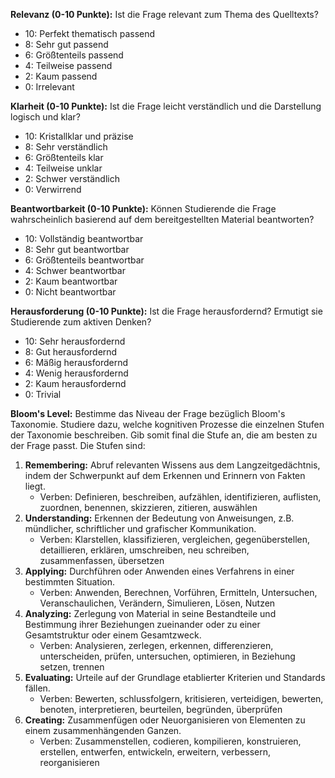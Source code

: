 **Relevanz (0-10 Punkte):**
Ist die Frage relevant zum Thema des Quelltexts?
- 10: Perfekt thematisch passend
- 8: Sehr gut passend
- 6: Größtenteils passend
- 4: Teilweise passend
- 2: Kaum passend
- 0: Irrelevant

**Klarheit (0-10 Punkte):**
Ist die Frage leicht verständlich und die Darstellung logisch und klar?
- 10: Kristallklar und präzise
- 8: Sehr verständlich
- 6: Größtenteils klar
- 4: Teilweise unklar
- 2: Schwer verständlich
- 0: Verwirrend

**Beantwortbarkeit (0-10 Punkte):**
Können Studierende die Frage wahrscheinlich basierend auf dem bereitgestellten Material beantworten?
- 10: Vollständig beantwortbar
- 8: Sehr gut beantwortbar
- 6: Größtenteils beantwortbar
- 4: Schwer beantwortbar
- 2: Kaum beantwortbar
- 0: Nicht beantwortbar

**Herausforderung (0-10 Punkte):**
Ist die Frage herausfordernd? Ermutigt sie Studierende zum aktiven Denken?
- 10: Sehr herausfordernd
- 8: Gut herausfordernd
- 6: Mäßig herausfordernd
- 4: Wenig herausfordernd
- 2: Kaum herausfordernd
- 0: Trivial

**Bloom's Level:**
Bestimme das Niveau der Frage bezüglich Bloom's Taxonomie. Studiere dazu, welche kognitiven Prozesse die einzelnen Stufen der Taxonomie beschreiben. Gib somit final die Stufe an, die am besten zu der Frage passt. Die Stufen sind:

1. **Remembering:** Abruf relevanten Wissens aus dem Langzeitgedächtnis, indem der Schwerpunkt auf dem Erkennen und Erinnern von Fakten liegt.
   - Verben: Definieren, beschreiben, aufzählen, identifizieren, auflisten, zuordnen, benennen, skizzieren, zitieren, auswählen
2. **Understanding:** Erkennen der Bedeutung von Anweisungen, z.B. mündlicher, schriftlicher und grafischer Kommunikation.
   - Verben: Klarstellen, klassifizieren, vergleichen, gegenüberstellen, detaillieren, erklären, umschreiben, neu schreiben, zusammenfassen, übersetzen
3. **Applying:** Durchführen oder Anwenden eines Verfahrens in einer bestimmten Situation.
   - Verben: Anwenden, Berechnen, Vorführen, Ermitteln, Untersuchen, Veranschaulichen, Verändern, Simulieren, Lösen, Nutzen
4. **Analyzing:** Zerlegung von Material in seine Bestandteile und Bestimmung ihrer Beziehungen zueinander oder zu einer Gesamtstruktur oder einem Gesamtzweck.
   - Verben: Analysieren, zerlegen, erkennen, differenzieren, unterscheiden, prüfen, untersuchen, optimieren, in Beziehung setzen, trennen
5. **Evaluating:** Urteile auf der Grundlage etablierter Kriterien und Standards fällen.
   - Verben: Bewerten, schlussfolgern, kritisieren, verteidigen, bewerten, benoten, interpretieren, beurteilen, begründen, überprüfen
6. **Creating:** Zusammenfügen oder Neuorganisieren von Elementen zu einem zusammenhängenden Ganzen.
   - Verben: Zusammenstellen, codieren, kompilieren, konstruieren, erstellen, entwerfen, entwickeln, erweitern, verbessern, reorganisieren
